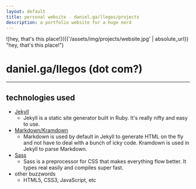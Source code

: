 ```yaml
---
layout: default
title: personal website - daniel.ga/llegos/projects
description: a portfolio website for a huge nerd
---
```


![hey, that's this place!]({{'/assets/img/projects/website.jpg' | absolute_url}} "hey, that's this place!")
# daniel.ga/llegos (dot com?)
---

## technologies used
* [Jekyll](https://jekyllrb.com/)
  * Jekyll is a static site generator built in Ruby. It's really nifty and easy to use.
* [Markdown/Kramdown](https://kramdown.gettalong.org/)
  * Markdown is used by default in Jekyll to generate HTML on the fly and not have to deal with a bunch of icky code. Kramdown is used in Jekyll to parse Markdown.
* [Sass](https://sass-lang.com/)
  * Sass is a preprocessor for CSS that makes everything flow better. It types real easily and compiles super fast.
* other buzzwords
  * HTML5, CSS3, JavaScript, etc
